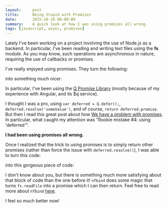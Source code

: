 ```yaml
---
layout:     post
title:      Being Stupid with Promises
date:       2015-10-10 00:00:00
summary:    A quick look at how I was using promises all wrong.
tags: [javascript, async, promises]
---
```


Lately I've been working on a project involving the use of Node.js as a backend. In particular, I've been reading and writing text files using the **fs** module. As you may know, such operations are asynchronous in nature, requiring the use of callbacks or promises.

I've really enjoyed using promises. They turn the following:

<script src="https://gist.github.com/cgrinaldi/84e26277c3d3f78ec139.js"></script>

into something much nicer:

<script src="https://gist.github.com/cgrinaldi/01acffbf056ca71e2f0f.js"></script>

In particular, I've been using the [Q Promise Library](https://github.com/kriskowal/q) (mostly because of my experience with Angular, and its $q service).

I thought I was a pro, using ```var deferred = Q.defer();```, ```deferred.resolve('someValue')```, and of course, ```return deferred.promise```. But then I read this great post about how [We have a problem with promises](http://pouchdb.com/2015/05/18/we-have-a-problem-with-promises.html). In particular, what caught my attention was "Rookie mistake #4: using 'deferred'".

**I had been using promises all wrong.**

Once I realized that the trick to using promises is to simply return other promises (rather than force the issue with ```deferred.resolve()```), I was able to turn this code:

<script src="https://gist.github.com/cgrinaldi/b64647aeec75e55a9b73.js"></script>

into this gorgeous piece of code:

<script src="https://gist.github.com/cgrinaldi/aa4c283d6fdac767eb25.js"></script>

I don't know about you, but there is something much more satisfying about that block of code than the one before it! ```nfbind``` does some magic that turns ```fs.readFile``` into a promise which I can then return. Feel free to read more about ```nfbind``` [here](https://github.com/kriskowal/q/wiki/API-Reference#qnfbindnodefunc-args).

I feel so much better now!


